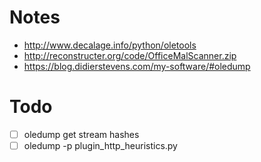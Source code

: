 Notes
=====

-	http://www.decalage.info/python/oletools
-	http://reconstructer.org/code/OfficeMalScanner.zip
-	https://blog.didierstevens.com/my-software/#oledump

Todo
====

-	[ ] oledump get stream hashes
-	[ ] oledump -p plugin_http_heuristics.py

